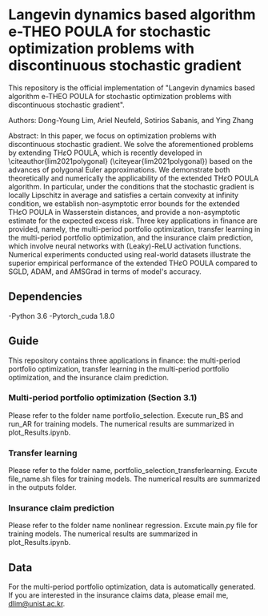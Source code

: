#  Langevin dynamics based algorithm e-THEO POULA for stochastic optimization problems with discontinuous stochastic gradient

This repository is the official implementation of "Langevin dynamics based algorithm e-THEO POULA for stochastic optimization problems with discontinuous stochastic gradient". 

Authors: Dong-Young Lim, Ariel Neufeld, Sotirios Sabanis, and Ying Zhang

Abstract: In this paper, we focus on optimization problems with discontinuous stochastic gradient. We solve the aforementioned problems by extending TH$\varepsilon$O POULA, which is recently developed in \citeauthor{lim2021polygonal} (\citeyear{lim2021polygonal}) based on the advances of polygonal Euler approximations. We demonstrate both theoretically and numerically the applicability of the extended TH$\varepsilon$O POULA algorithm. In particular, under the conditions that the stochastic gradient is locally Lipschitz in average and satisfies a certain convexity at infinity condition, we establish non-asymptotic error bounds for the extended TH$\varepsilon$O POULA in Wasserstein distances, and provide a non-asymptotic estimate for the expected excess risk. Three key applications in finance are provided, namely, the multi-period portfolio optimization, transfer learning in the multi-period portfolio optimization, and the insurance claim prediction, which involve neural networks with (Leaky)-ReLU activation functions. Numerical experiments conducted using real-world datasets illustrate the superior empirical performance of the extended TH$\varepsilon$O POULA compared to SGLD, ADAM, and AMSGrad in terms of model's accuracy.

## Dependencies
-Python 3.6
-Pytorch_cuda 1.8.0 

## Guide
This repository contains three applications in finance: the multi-period portfolio optimization, transfer learning in the multi-period portfolio optimization, and the insurance claim prediction. 

### Multi-period portfolio optimization (Section 3.1)
Please refer to the folder name portfolio_selection. Execute run_BS and run_AR for training models. The numerical results are summarized in plot_Results.ipynb.  



### Transfer learning
Please refer to the folder name, portfolio_selection_transferlearning. Excute file_name.sh files for training models. The numerical results are summarized in the outputs folder. 

### Insurance claim prediction
Please refer to the folder name nonlinear regression. Excute main.py file for training models. The numerical results are summarized in plot_Results.ipynb.

## Data
For the multi-period portfolio optimization, data is automatically generated.
If you are interested in the insurance claims data, please email me, dlim@unist.ac.kr.









